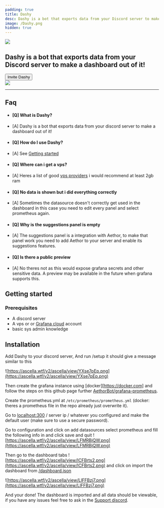 ```yaml
---
padding: true
title: Dashy
desc: Dashy is a bot that exports data from your Discord server to make a dashboard out of it!
image: /Dashy.png
hidden: true
---
```


<script>
	import { DISCORD, DASHY_INVITE } from '../consts';


</script>
<div class="flex justify-center">
	<img src="/Dashy.png" class="h-64 rounded-xl" />
</div>
<h2 class="text-lg text-center">
	Dashy is a bot that exports data from your Discord server to make a dashboard out of it!
</h2>
<a href={DASHY_INVITE} rel="external" target="_blank" class="no-underline flex justify-center">
<button class="btn btn-primary">
  Invite Dashy
</button>
</a>
<div class="flex justify-center">
	<img src="/dashy-preview.png" class="w-[100rem]" />
</div>

---

## Faq

- #### [Q] What is Dashy?
- [A] Dashy is a bot that exports data from your discord server to make a dashboard out of it!

- #### [Q] How do I use Dashy?
- [A] See [Getting started](#getting-started)

- #### [Q] Where can i get a vps?
- [A] Heres a list of good [vps providers](https://gist.github.com/Tricked-dev/6fee7a1394f02405659902c98abdb784) i would recommend at least 2gb ram

- #### [Q] No data is shown but i did everything correctly
- [A] Sometimes the datasource doesn't correctly get used in the dashboard in this case you need to edit every panel and select prometheus again.

- #### [Q] Why is the suggestions panel is empty
- [A] The suggestions panel is a integration with Aethor, to make that panel work you need to add Aethor to your server and enable its suggestions features.

- #### [Q] Is there a public preview
- [A] No theres not as this would expose grafana secrets and other sensitive data. A preview may be available in the future when grafana supports this.

## Getting started

### Prerequisites

- A discord server
- A vps or or [Grafana cloud](https://grafana.com/products/cloud/) account
- basic sys admin knowledge

## Installation

Add Dashy to your discord server, And run /setup it should give a message similar to this

![https://ascella.wtf/v2/ascella/view/YXse7pEp.png](https://ascella.wtf/v2/ascella/view/YXse7pEp.png)

Then create the grafana instance using [docker][https://docker.com] and follow the steps on this github page further [AethorBot/grafana-prometheus](https://github.com/AethorBot/grafana-prometheus).

Create the prometheus.yml at `/etc/prometheus/prometheus.yml` (docker: theres a prometheus file in the repo already just overwrite it).

Go to [localhost:300](https://localhost:300) / server ip / whatever you configured and make the default user (make sure to use a secure password).

Go to configuration and click on add datasources select prometheus and fill the following info in and click save and quit
![https://ascella.wtf/v2/ascella/view/LFMRBjQW.png](https://ascella.wtf/v2/ascella/view/LFMRBjQW.png)

Then go to the dashboard tabs ![https://ascella.wtf/v2/ascella/view/ICFBrts2.png](https://ascella.wtf/v2/ascella/view/ICFBrts2.png) and click on import the dashboard from [/dashboard.json](/dashboard.json)

![https://ascella.wtf/v2/ascella/view/LlFFBzj7.png](https://ascella.wtf/v2/ascella/view/LlFFBzj7.png)

And your done! The dashboard is imported and all data should be viewable, if you have any issues feel free to ask in the [Support discord]({DISCORD}).
